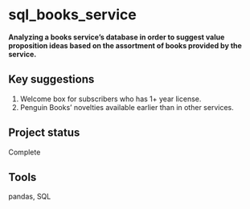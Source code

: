 # sql_books_service
**Analyzing a books service’s database in order to suggest value proposition ideas based on the assortment of books provided by the service.**

## Key suggestions
1. Welcome box for subscribers who has 1+ year license.
2. Penguin Books’ novelties available earlier than in other services.

## Project status
Complete

## Tools
pandas, SQL